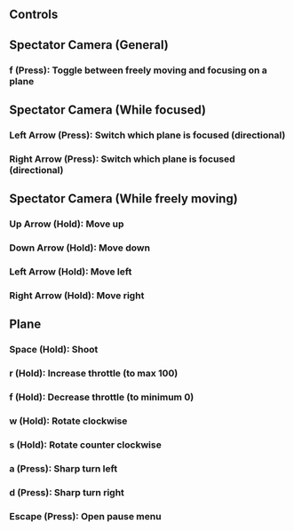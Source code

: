 ## Controls

## Spectator Camera (General)

### f (Press): Toggle between freely moving and focusing on a plane

## Spectator Camera (While focused)

### Left Arrow (Press): Switch which plane is focused (directional)
### Right Arrow (Press): Switch which plane is focused (directional)

## Spectator Camera (While freely moving)

### Up Arrow (Hold): Move up
### Down Arrow (Hold): Move down
### Left Arrow (Hold): Move left
### Right Arrow (Hold): Move right

## Plane

### Space (Hold): Shoot

### r (Hold): Increase throttle (to max 100)
### f (Hold): Decrease throttle (to minimum 0)

### w (Hold): Rotate clockwise
### s (Hold): Rotate counter clockwise

### a (Press): Sharp turn left
### d (Press): Sharp turn right

### Escape (Press): Open pause menu
